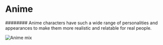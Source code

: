 # Anime

######## Anime characters have such a wide range of personalities and appearances to make them more realistic and relatable for real people.


![Anime mix](https://www.google.com/url?sa=i&url=https%3A%2F%2Fwww.moddb.com%2Fgroups%2Fanime-mix%2Fimages%2Fanime-mix31&psig=AOvVaw1NN-OC_w8dqYOSqQA82i8e&ust=1637247646209000&source=images&cd=vfe&ved=0CAgQjRxqFwoTCICUuf7Un_QCFQAAAAAdAAAAABAO)
